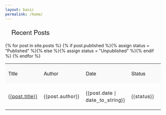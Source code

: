 ```yaml
---
layout: basic
permalink: /home/
---
```

<style>
#content {
    padding: 0;
}
#posts h2 {
 font-family: 'Helvetica Neue', 'Lato', Helvetica, Arial, sans-serif;
     font-weight: 500;
    margin: 20px;
    padding: 0;
}
#posts table {
    width: 100%;
    font-family: 'Helvetica Neue', 'Lato', Helvetica, Arial, sans-serif;
}
#posts th {
    font-weight: 500;
}
#posts th, #posts td {
    padding: 20px 10px;
    text-align: left;
}
#posts td {
    font-weight: 300;
    letter-spacing: 1px;
}
.editor-link {
  display: none;
}

.cms-editor-active .editor-link {
  display: block;
}

#posts tr:nth-of-type(odd){
    background: #f9f9f9;
}
</style>
<div id="posts">
<h2 class="clearfix">Recent Posts</h2>
<table cellspacing="0" cellpadding="0">
    <tr>
        <th>Title</th>
        <th>Author</th>
        <th>Date</th>
        <th>Status</th>
        <th></th>
    </tr>
    {% for post in site.posts %}
        {% if post.published %}{% assign status = "Published" %}{% else %}{% assign status = "Unpublished" %}{% endif %}
        <tr>
            <td><a href="{{post.url}}" target="_blank">{{post.title}}</a></td>
            <td>{{post.author}}</td>
            <td>{{post.date | date_to_string}}</td>
            <td>{{status}}</td>
            <td><a href="cloudcannon:collections/{{ post.path }}" class="editor-link">Edit</a></td>
        </tr>
    {% endfor %}
</table>


